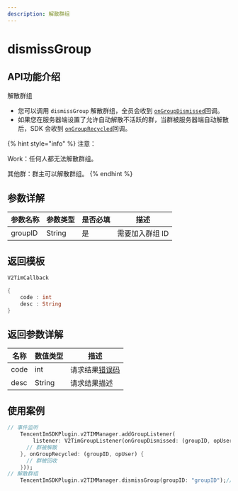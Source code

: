 ```yaml
---
description: 解散群组
---
```


# dismissGroup

## API功能介绍

解散群组

* 您可以调用 `dismissGroup` 解散群组，全员会收到 [`onGroupDismissed`](../callbacks/ongroupdismissedcallback.md)回调。
* 如果您在服务器端设置了允许自动解散不活跃的群，当群被服务器端自动解散后，SDK 会收到 [`onGroupRecycled`](../callbacks/ongrouprecycledcallback.md)回调。

{% hint style="info" %}
注意：

Work：任何人都无法解散群组。&#x20;

其他群：群主可以解散群组。
{% endhint %}

## 参数详解

| 参数名称    | 参数类型   | 是否必填 | 描述        |
| ------- | ------ | ---- | --------- |
| groupID | String | 是    | 需要加入群组 ID |

## 返回模板

```dart
V2TimCallback

{
    code : int
    desc : String
}
```

## 返回参数详解

| 名称   | 数值类型   | 描述                                                             |
| ---- | ------ | -------------------------------------------------------------- |
| code | int    | 请求结果[错误码](https://cloud.tencent.com/document/product/269/1671) |
| desc | String | 请求结果描述                                                         |

## 使用案例  &#x20;

```dart
// 事件监听
    TencentImSDKPlugin.v2TIMManager.addGroupListener(
        listener: V2TimGroupListener(onGroupDismissed: (groupID, opUser) {
      // 群被解散
    }, onGroupRecycled: (groupID, opUser) {
      // 群被回收
    }));
// 解散群组
    TencentImSDKPlugin.v2TIMManager.dismissGroup(groupID: "groupID");// 需要解散的群组id

```
